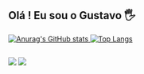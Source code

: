 ## Olá ! Eu sou o Gustavo 🖐️

<div>
  <a href="https://github.com/gustavo-campos">  

  ![Anurag's GitHub stats](https://github-readme-stats.vercel.app/api?username=gustavo-campos&show_icons=true&theme=transparent)          ![Top Langs](https://github-readme-stats.vercel.app/api/top-langs/?username=gustavo-campos&&layout=compact&theme=transparent)



</div>


##

<div>
  <a href="https://instagram.com/gustavoprog" target="_blank"><img src="https://img.shields.io/badge/-Instagram-%23E4405F?style=for-the-badge&logo=instagram&logoColor=white" target="_blank"></a>
    <a href = "mailto:gustavodevt@gmail.com"><img src="https://img.shields.io/badge/-Gmail-%23333?style=for-the-badge&logo=gmail&logoColor=white" target="_blank"></a>
</div>


